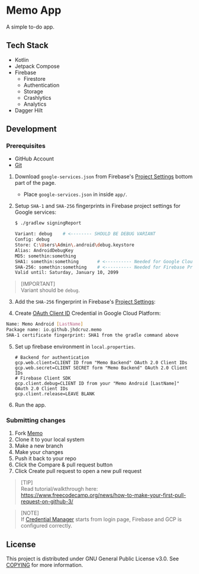 # Memo App

A simple to-do app.

## Tech Stack

- Kotlin
- Jetpack Compose
- Firebase
    - Firestore
    - Authentication
    - Storage
    - Crashlytics
    - Analytics
- Dagger Hilt

## Development

### Prerequisites

- GitHub Account
- [Git](https://git-scm.com/download/win)

1. Download `google-services.json` from
   Firebase's [Project Settings](https://console.firebase.google.com/project/memo-f7e6d/settings/general/android:io.github.jhdcruz.memo)
   bottom part of the page.
    - Place `google-services.json` in inside `app/`.

2. Setup `SHA-1` and `SHA-256` fingerprints in Firebase project settings for Google services:

    ```bash
    $ ./gradlew signingReport

    Variant: debug    # <-------- SHOULD BE DEBUG VARIANT
    Config: debug
    Store: C:\Users\Admin\.android\debug.keystore
    Alias: AndroidDebugKey
    MD5: somethin:something
    SHA1: somethin:something       # <---------- Needed for Google Cloud Platform API & Services Credentials
    SHA-256: somethin:something    # <---------- Needed for Firebase Project Settings
    Valid until: Saturday, January 10, 2099
    ```

> [IMPORTANT]\
> Variant should be `debug`.

3. Add the `SHA-256` fingerprint in
   Firebase's [Project Settings](https://console.firebase.google.com/project/memo-f7e6d/settings/general/android:io.github.jhdcruz.memo):

4. Create [OAuth Client ID](https://console.cloud.google.com/apis/credentials/oauthclient?previousPage=%2Fapis%2Fcredentials%3Forgonly%3Dtrue%26project%3Dmemo-android-app%26supportedpurview%3DorganizationId&orgonly=true&project=memo-android-app&supportedpurview=organizationId)
Credential in Google Cloud Platform:

  ```bash
  Name: Memo Android [LastName]
  Package name: io.github.jhdcruz.memo
  SHA-1 certificate fingerprint: SHA1 from the gradle command above
  ```

5. Set up firebase environment in `local.properties`.

    ```properties
    # Backend for authentication
    gcp.web.client=CLIENT ID from "Memo Backend" OAuth 2.0 Client IDs
    gcp.web.secret=CLIENT SECRET form "Memo Backend" OAuth 2.0 Client IDs
    # Firebase Client SDK
    gcp.client.debug=CLIENT ID from your "Memo Android [LastName]" OAuth 2.0 Client IDs
    gcp.client.release=LEAVE BLANK
    ```

6. Run the app.

### Submitting changes

1. Fork [Memo](https://github.com/jhdcruz/Memo)
2. Clone it to your local system
3. Make a new branch
4. Make your changes
5. Push it back to your repo
6. Click the Compare & pull request button
7. Click Create pull request to open a new pull request

> [TIP]\
> Read tutorial/walkthrough
> here: https://www.freecodecamp.org/news/how-to-make-your-first-pull-request-on-github-3/

> [NOTE]\
> If [Credential Manager](https://miro.medium.com/v2/resize:fit:872/1*IAy_jgfGxzdAfrAW47e2TA.png)
> starts from login page, Firebase and GCP is configured correctly.

## License

This project is distributed under GNU General Public License v3.0. See [COPYING](./COPYING) for more
information.
